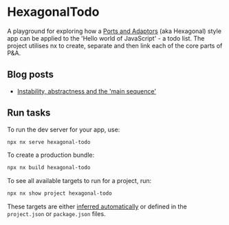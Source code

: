 # HexagonalTodo

A playground for exploring how a [Ports and Adaptors](https://medium.com/the-software-architecture-chronicles/ports-adapters-architecture-d19f2d476eca) (aka Hexagonal) style app can be applied to the 'Hello world of JavaScript' - a todo list. The project utilises nx to create, separate and then link each of the core parts of P&A.

## Blog posts

- [Instability, abstractness and the 'main sequence'](./blogPosts/instability.md)

## Run tasks

To run the dev server for your app, use:

```sh
npx nx serve hexagonal-todo
```

To create a production bundle:

```sh
npx nx build hexagonal-todo
```

To see all available targets to run for a project, run:

```sh
npx nx show project hexagonal-todo
```

These targets are either [inferred automatically](https://nx.dev/concepts/inferred-tasks?utm_source=nx_project&utm_medium=readme&utm_campaign=nx_projects) or defined in the `project.json` or `package.json` files.
